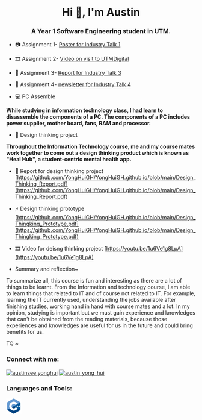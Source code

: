 <h1 align="center">Hi 👋, I'm Austin</h1>
<h3 align="center">A Year 1 Software Engineering student in UTM.</h3>

- 📷 Assignment 1- [Poster for Industry Talk 1](https://github.com/YongHuiGH/YongHuiGH.github.io/blob/main/assignment_1.jpg)

- 🎞️ Assignment 2- [Video on visit to UTMDigital](https://github.com/YongHuiGH/YongHuiGH.github.io/raw/main/assignment_2.mp4)

- 📜 Assignment 3- [Report for Industry Talk 3](https://github.com/YongHuiGH/YongHuiGH.github.io/blob/main/assignment_3.pdf)
  
- 📖 Assignment 4- [newsletter for Industry Talk 4](https://github.com/YongHuiGH/YongHuiGH.github.io/blob/main/assignment_4.pdf)
  
  
- 💻 PC Assemble
  
**While studying in information technology class, I had learn to disassemble the components of a PC. The components of a PC includes power supplier, mother board, fans, RAM and processor.**
  
- 🧠 Design thinking project

**Throughout the Information Technology course, me and my course mates work together to come out a design thinking product which is known as "Heal Hub", a student-centric mental health app.**
  
- 📝 Report for design thinking project [https://github.com/YongHuiGH/YongHuiGH.github.io/blob/main/Design_Thinking_Report.pdf](https://github.com/YongHuiGH/YongHuiGH.github.io/blob/main/Design_Thinking_Report.pdf)

- ⚡ Design thinking prototype [https://github.com/YongHuiGH/YongHuiGH.github.io/blob/main/Design_Thingking_Prototype.pdf](https://github.com/YongHuiGH/YongHuiGH.github.io/blob/main/Design_Thingking_Prototype.pdf)

- 🎞️ Video for deisng thinking project [https://youtu.be/1u6Ve1g8LpA](https://youtu.be/1u6Ve1g8LpA)

- Summary and reflection~
  
To summarize all, this course is fun and interesting as there are a lot of things to be learnt. From the Information and technology course, I am able to learn things that related to IT and of course not related to IT. For example, learning the IT currently used, understanding the jobs available after finishing studies, working hand in hand with course mates and a lot. In my opinion, studying is important but we must gain experience and knowledges that can't be obtained from the reading materials, because those experiences and knowledges are useful for us in the future and could bring benefits for us.

TQ ~

<h3 align="left">Connect with me:</h3>
<p align="left">
<a href="https://www.facebook.com/austinsee.yonghui" target="blank"><img align="center" src="https://raw.githubusercontent.com/rahuldkjain/github-profile-readme-generator/master/src/images/icons/Social/facebook.svg" alt="austinsee.yonghui" height="30" width="40" /></a>
<a href="https://instagram.com/austin_yong_hui" target="blank"><img align="center" src="https://raw.githubusercontent.com/rahuldkjain/github-profile-readme-generator/master/src/images/icons/Social/instagram.svg" alt="austin_yong_hui" height="30" width="40" /></a>
</p>

<h3 align="left">Languages and Tools:</h3>
<p align="left"> <a href="https://www.w3schools.com/cpp/" target="_blank" rel="noreferrer"> <img src="https://raw.githubusercontent.com/devicons/devicon/master/icons/cplusplus/cplusplus-original.svg" alt="cplusplus" width="40" height="40"/> </a> </p>
